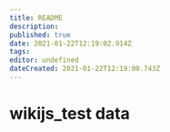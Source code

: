 ```yaml
---
title: README
description: 
published: true
date: 2021-01-22T12:19:02.914Z
tags: 
editor: undefined
dateCreated: 2021-01-22T12:19:00.743Z
---
```


# wikijs_test data
